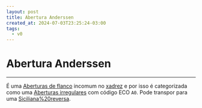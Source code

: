 ```yaml
---
layout: post
title: Abertura Anderssen
created_at: 2024-07-03T23:25:24-03:00
tags:
  - v0
---
```

# Abertura Anderssen
----

É uma [Aberturas de flanco](index/Aberturas%20de%20flanco.md) incomum no [xadrez](index/Xadrez.md) e por isso é categorizada como uma [Aberturas irregulares](index/Aberturas%20irregulares.md) com código ECO `A0`. Pode transpor para uma [Siciliana%20reversa](Abertura%20Inglesa.md#Siciliana%20reversa).